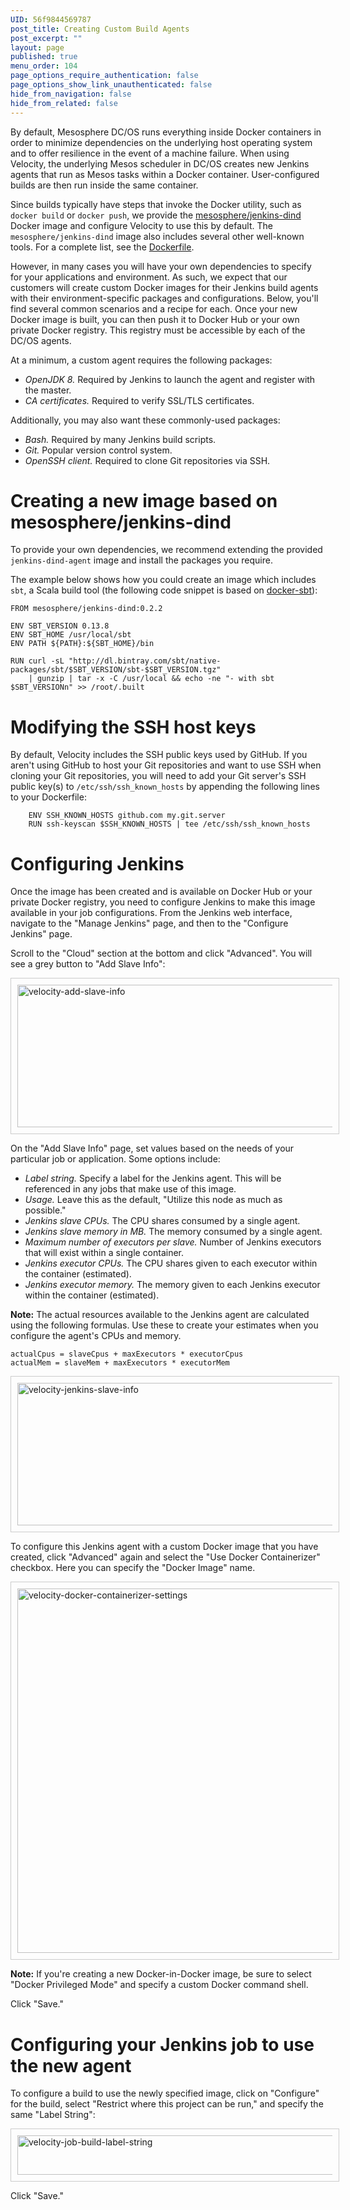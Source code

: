 ```yaml
---
UID: 56f9844569787
post_title: Creating Custom Build Agents
post_excerpt: ""
layout: page
published: true
menu_order: 104
page_options_require_authentication: false
page_options_show_link_unauthenticated: false
hide_from_navigation: false
hide_from_related: false
---
```

By default, Mesosphere DC/OS runs everything inside Docker containers in order to minimize dependencies on the underlying host operating system and to offer resilience in the event of a machine failure. When using Velocity, the underlying Mesos scheduler in DC/OS creates new Jenkins agents that run as Mesos tasks within a Docker container. User-configured builds are then run inside the same container.

Since builds typically have steps that invoke the Docker utility, such as `docker build` or `docker push`, we provide the [mesosphere/jenkins-dind][1] Docker image and configure Velocity to use this by default. The `mesosphere/jenkins-dind` image also includes several other well-known tools. For a complete list, see the [Dockerfile][2].

However, in many cases you will have your own dependencies to specify for your applications and environment. As such, we expect that our customers will create custom Docker images for their Jenkins build agents with their environment-specific packages and configurations. Below, you'll find several common scenarios and a recipe for each. Once your new Docker image is built, you can then push it to Docker Hub or your own private Docker registry. This registry must be accessible by each of the DC/OS agents.

At a minimum, a custom agent requires the following packages:

*   *OpenJDK 8.* Required by Jenkins to launch the agent and register with the master.
*   *CA certificates.* Required to verify SSL/TLS certificates.

Additionally, you may also want these commonly-used packages:

*   *Bash.* Required by many Jenkins build scripts.
*   *Git.* Popular version control system.
*   *OpenSSH client.* Required to clone Git repositories via SSH.

# Creating a new image based on mesosphere/jenkins-dind

To provide your own dependencies, we recommend extending the provided `jenkins-dind-agent` image and install the packages you require.

The example below shows how you could create an image which includes `sbt`, a Scala build tool (the following code snippet is based on [docker-sbt][3]):

    FROM mesosphere/jenkins-dind:0.2.2
    
    ENV SBT_VERSION 0.13.8
    ENV SBT_HOME /usr/local/sbt
    ENV PATH ${PATH}:${SBT_HOME}/bin
    
    RUN curl -sL "http://dl.bintray.com/sbt/native-packages/sbt/$SBT_VERSION/sbt-$SBT_VERSION.tgz" 
        | gunzip | tar -x -C /usr/local && echo -ne "- with sbt $SBT_VERSIONn" >> /root/.built
    

# Modifying the SSH host keys

By default, Velocity includes the SSH public keys used by GitHub. If you aren't using GitHub to host your Git repositories and want to use SSH when cloning your Git repositories, you will need to add your Git server's SSH public key(s) to `/etc/ssh/ssh_known_hosts` by appending the following lines to your Dockerfile:

        ENV SSH_KNOWN_HOSTS github.com my.git.server
        RUN ssh-keyscan $SSH_KNOWN_HOSTS | tee /etc/ssh/ssh_known_hosts
    

# Configuring Jenkins

Once the image has been created and is available on Docker Hub or your private Docker registry, you need to configure Jenkins to make this image available in your job configurations. From the Jenkins web interface, navigate to the "Manage Jenkins" page, and then to the "Configure Jenkins" page.

Scroll to the "Cloud" section at the bottom and click "Advanced". You will see a grey button to "Add Slave Info":

<a href="/wp-content/uploads/2016/03/velocity-add-slave-info.png" rel="attachment wp-att-4016"><img src="/wp-content/uploads/2016/03/velocity-add-slave-info.png" alt="velocity-add-slave-info" width="740" height="228" class="aligncenter size-full wp-image-4016" style="padding:10px;border:1px solid #ccc" /></a>

On the "Add Slave Info" page, set values based on the needs of your particular job or application. Some options include:

*   *Label string.* Specify a label for the Jenkins agent. This will be referenced in any jobs that make use of this image.
*   *Usage.* Leave this as the default, "Utilize this node as much as possible."
*   *Jenkins slave CPUs.* The CPU shares consumed by a single agent.
*   *Jenkins slave memory in MB.* The memory consumed by a single agent.
*   *Maximum number of executors per slave.* Number of Jenkins executors that will exist within a single container.
*   *Jenkins executor CPUs.* The CPU shares given to each executor within the container (estimated).
*   *Jenkins executor memory.* The memory given to each Jenkins executor within the container (estimated).

**Note:** The actual resources available to the Jenkins agent are calculated using the following formulas. Use these to create your estimates when you configure the agent's CPUs and memory.

    actualCpus = slaveCpus + maxExecutors * executorCpus
    actualMem = slaveMem + maxExecutors * executorMem
    

<a href="/wp-content/uploads/2016/03/velocity-jenkins-slave-info.png" rel="attachment wp-att-4017"><img src="/wp-content/uploads/2016/03/velocity-jenkins-slave-info.png" alt="velocity-jenkins-slave-info" width="691" height="228" class="aligncenter size-full wp-image-4017" style="padding:10px;border:1px solid #ccc" /></a>

To configure this Jenkins agent with a custom Docker image that you have created, click "Advanced" again and select the "Use Docker Containerizer" checkbox. Here you can specify the "Docker Image" name.

<a href="/wp-content/uploads/2016/03/velocity-docker-containerizer-settings.png" rel="attachment wp-att-4018"><img src="/wp-content/uploads/2016/03/velocity-docker-containerizer-settings.png" alt="velocity-docker-containerizer-settings" width="676" height="583" class="aligncenter size-full wp-image-4018" style="padding:10px;border:1px solid #ccc" /></a>

**Note:** If you're creating a new Docker-in-Docker image, be sure to select "Docker Privileged Mode" and specify a custom Docker command shell.

Click "Save."

# Configuring your Jenkins job to use the new agent

To configure a build to use the newly specified image, click on "Configure" for the build, select "Restrict where this project can be run," and specify the same "Label String":

<a href="/wp-content/uploads/2016/03/velocity-job-build-label-string.png" rel="attachment wp-att-4024"><img src="/wp-content/uploads/2016/03/velocity-job-build-label-string-800x63.png" alt="velocity-job-build-label-string" width="800" height="63" class="aligncenter size-large wp-image-4024" style="padding:10px;border:1px solid #ccc" /></a>

Click "Save."

 [1]: https://hub.docker.com/r/mesosphere/jenkins-dind
 [2]: https://github.com/mesosphere/jenkins-dind-agent/blob/master/Dockerfile
 [3]: https://github.com/1science/docker-sbt/blob/latest/Dockerfile